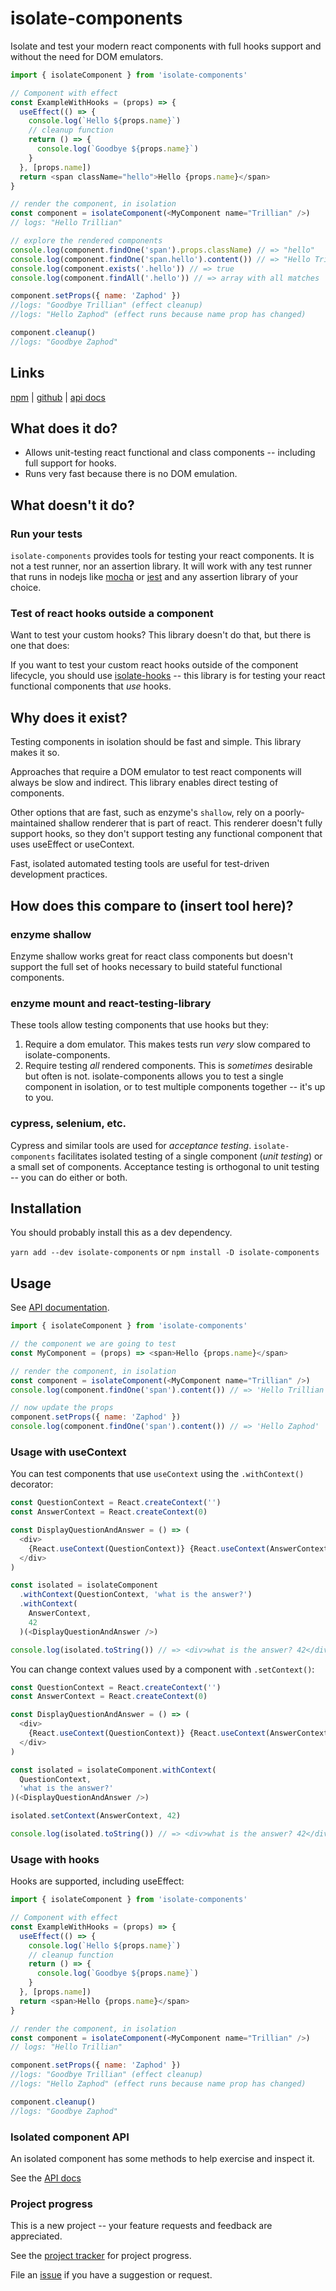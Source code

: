 # isolate-components

Isolate and test your modern react components with full hooks support and without the need for DOM emulators.

```js
import { isolateComponent } from 'isolate-components'

// Component with effect
const ExampleWithHooks = (props) => {
  useEffect(() => {
    console.log(`Hello ${props.name}`)
    // cleanup function
    return () => {
      console.log(`Goodbye ${props.name}`)
    }
  }, [props.name])
  return <span className="hello">Hello {props.name}</span>
}

// render the component, in isolation
const component = isolateComponent(<MyComponent name="Trillian" />)
// logs: "Hello Trillian"

// explore the rendered components
console.log(component.findOne('span').props.className) // => "hello"
console.log(component.findOne('span.hello').content()) // => "Hello Trillian"
console.log(component.exists('.hello')) // => true
console.log(component.findAll('.hello')) // => array with all matches

component.setProps({ name: 'Zaphod' })
//logs: "Goodbye Trillian" (effect cleanup)
//logs: "Hello Zaphod" (effect runs because name prop has changed)

component.cleanup()
//logs: "Goodbye Zaphod"
```

## Links

[npm](https://npmjs.com/package/isolate-components) | [github](https://github.com/davidmfoley/isolate-components) | [api docs](https://davidmfoley.github.io/isolate-components/api)

## What does it do?

- Allows unit-testing react functional and class components -- including full support for hooks.
- Runs very fast because there is no DOM emulation.

## What doesn't it do?

### Run your tests

`isolate-components` provides tools for testing your react components. It is not a test runner, nor an assertion library. It will work with any test runner that runs in nodejs like [mocha](https://mochajs.org/) or [jest](https://jestjs.io/) and any assertion library of your choice.

### Test of react hooks outside a component

Want to test your custom hooks? This library doesn't do that, but there is one that does:

If you want to test your custom react hooks outside of the component lifecycle, you should use [isolate-hooks](https://www.npmjs.com/package/isolate-hooks) -- this library is for testing your react functional components that _use_ hooks.

## Why does it exist?

Testing components in isolation should be fast and simple. This library makes it so.

Approaches that require a DOM emulator to test react components will always be slow and indirect. This library enables direct testing of components.

Other options that are fast, such as enzyme's `shallow`, rely on a poorly-maintained shallow renderer that is part of react. This renderer doesn't fully support hooks, so they don't support testing any functional component that uses useEffect or useContext.

Fast, isolated automated testing tools are useful for test-driven development practices.

## How does this compare to (insert tool here)?

### enzyme shallow

Enzyme shallow works great for react class components but doesn't support the full set of hooks necessary to build stateful functional components.

### enzyme mount and react-testing-library

These tools allow testing components that use hooks but they:

1. Require a dom emulator. This makes tests run _very_ slow compared to isolate-components.
1. Require testing _all_ rendered components. This is _sometimes_ desirable but often is not. isolate-components allows you to test a single component in isolation, or to test multiple components together -- it's up to you.

### cypress, selenium, etc.

Cypress and similar tools are used for _acceptance testing_. `isolate-components` facilitates isolated testing of a single component (_unit testing_) or a small set of components. Acceptance testing is orthogonal to unit testing -- you can do either or both.

## Installation

You should probably install this as a dev dependency.

`yarn add --dev isolate-components` or `npm install -D isolate-components`

## Usage

See [API documentation](https://davidmfoley.github.io/isolate-components/globals.html#isolatecomponent).

```js
import { isolateComponent } from 'isolate-components'

// the component we are going to test
const MyComponent = (props) => <span>Hello {props.name}</span>

// render the component, in isolation
const component = isolateComponent(<MyComponent name="Trillian" />)
console.log(component.findOne('span').content()) // => 'Hello Trillian'

// now update the props
component.setProps({ name: 'Zaphod' })
console.log(component.findOne('span').content()) // => 'Hello Zaphod'
```

### Usage with useContext

You can test components that use `useContext` using the `.withContext()` decorator:

```js
const QuestionContext = React.createContext('')
const AnswerContext = React.createContext(0)

const DisplayQuestionAndAnswer = () => (
  <div>
    {React.useContext(QuestionContext)} {React.useContext(AnswerContext)}
  </div>
)

const isolated = isolateComponent
  .withContext(QuestionContext, 'what is the answer?')
  .withContext(
    AnswerContext,
    42
  )(<DisplayQuestionAndAnswer />)

console.log(isolated.toString()) // => <div>what is the answer? 42</div>
```

You can change context values used by a component with `.setContext()`:

```js
const QuestionContext = React.createContext('')
const AnswerContext = React.createContext(0)

const DisplayQuestionAndAnswer = () => (
  <div>
    {React.useContext(QuestionContext)} {React.useContext(AnswerContext)}
  </div>
)

const isolated = isolateComponent.withContext(
  QuestionContext,
  'what is the answer?'
)(<DisplayQuestionAndAnswer />)

isolated.setContext(AnswerContext, 42)

console.log(isolated.toString()) // => <div>what is the answer? 42</div>
```

### Usage with hooks

Hooks are supported, including useEffect:

```js
import { isolateComponent } from 'isolate-components'

// Component with effect
const ExampleWithHooks = (props) => {
  useEffect(() => {
    console.log(`Hello ${props.name}`)
    // cleanup function
    return () => {
      console.log(`Goodbye ${props.name}`)
    }
  }, [props.name])
  return <span>Hello {props.name}</span>
}

// render the component, in isolation
const component = isolateComponent(<MyComponent name="Trillian" />)
// logs: "Hello Trillian"

component.setProps({ name: 'Zaphod' })
//logs: "Goodbye Trillian" (effect cleanup)
//logs: "Hello Zaphod" (effect runs because name prop has changed)

component.cleanup()
//logs: "Goodbye Zaphod"
```

### Isolated component API

An isolated component has some methods to help exercise and inspect it.

See the [API docs](https://davidmfoley.github.io/isolate-components/api)

### Project progress

This is a new project -- your feature requests and feedback are appreciated.

See the [project tracker](https://github.com/davidmfoley/isolate-components/projects/1) for project progress.

File an [issue](https://github.com/davidmfoley/isolate-components/issues) if you have a suggestion or request.
